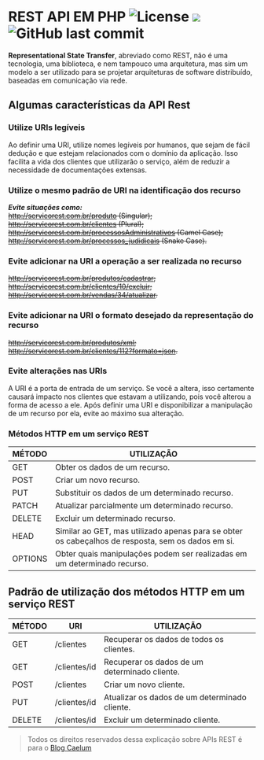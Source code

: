 # REST API EM PHP ![License](https://img.shields.io/badge/license-MIT-green) ![](https://img.shields.io/github/repo-size/Allan96/API-PHP) ![GitHub last commit](https://img.shields.io/github/last-commit/Allan96/API-PHP)

**Representational State Transfer**, abreviado como REST, não é uma tecnologia, uma biblioteca, e nem tampouco uma arquitetura, mas sim um modelo a ser utilizado para se projetar arquiteturas de software distribuído, baseadas em comunicação via rede.

## Algumas características da API Rest

### Utilize URIs legíveis

Ao definir uma URI, utilize nomes legíveis por humanos, que sejam de fácil dedução e que estejam relacionados com o domínio da aplicação. Isso facilita a vida dos clientes que utilizarão o serviço, além de reduzir a necessidade de documentações extensas.

### Utilize o mesmo padrão de URI na identificação dos recurso

***Evite situações como:***  <br>
~~http://servicorest.com.br/produto (Singular);~~ <br>
~~http://servicorest.com.br/clientes (Plural);~~ <br>
~~http://servicorest.com.br/processosAdministrativos (Camel Case);~~  <br>
~~http://servicorest.com.br/processos_judidicais (Snake Case).~~  <br>

### Evite adicionar na URI a operação a ser realizada no recurso

~~http://servicorest.com.br/produtos/cadastrar;~~ <br>
~~http://servicorest.com.br/clientes/10/excluir;~~ <br>
~~http://servicorest.com.br/vendas/34/atualizar.~~ <br>

### Evite adicionar na URI o formato desejado da representação do recurso

~~http://servicorest.com.br/produtos/xml;~~ <br>
~~http://servicorest.com.br/clientes/112?formato=json.~~ <br>

### Evite alterações nas URIs

A URI é a porta de entrada de um serviço. Se você a altera, isso certamente causará impacto nos clientes que estavam a utilizando, pois você alterou a forma de acesso a ele. Após definir uma URI e disponibilizar a manipulação de um recurso por ela, evite ao máximo sua alteração.
### Métodos HTTP em um serviço REST
| MÉTODO | UTILIZAÇÃO |
|--|--|
|GET|Obter os dados de um recurso.|
|POST|Criar um novo recurso.|
|PUT|Substituir os dados de um determinado recurso.|
|PATCH|Atualizar parcialmente um determinado recurso.|
|DELETE|Excluir um determinado recurso.|
|HEAD|Similar ao GET, mas utilizado apenas para se obter os cabeçalhos de resposta, sem os dados em si.|
|OPTIONS|Obter quais manipulações podem ser realizadas em um determinado recurso.|

## Padrão de utilização dos métodos HTTP em um serviço REST
|MÉTODO|URI| UTILIZAÇÃO |
|--|--|--|
|GET|/clientes|Recuperar os dados de todos os clientes.|
|GET|/clientes/id| Recuperar os dados de um determinado cliente.|
|POST|/clientes|Criar um novo cliente.|
|PUT|/clientes/id |Atualizar os dados de um determinado cliente.|
|DELETE|/clientes/id|Excluir um determinado cliente.|


> Todos os direitos reservados dessa explicação sobre APIs REST é para o
> [Blog  Caelum](https://blog.caelum.com.br/rest-principios-e-boas-praticas/)

